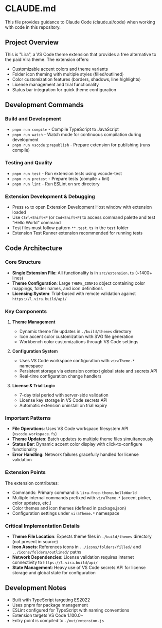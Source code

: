 # CLAUDE.md

This file provides guidance to Claude Code (claude.ai/code) when working with code in this repository.

## Project Overview

This is "Lira", a VS Code theme extension that provides a free alternative to the paid Vira theme. The extension offers:

- Customizable accent colors and theme variants
- Folder icon theming with multiple styles (filled/outlined)
- Color customization features (borders, shadows, line highlights)
- License management and trial functionality
- Status bar integration for quick theme configuration

## Development Commands

### Build and Development
- `pnpm run compile` - Compile TypeScript to JavaScript
- `pnpm run watch` - Watch mode for continuous compilation during development
- `pnpm run vscode:prepublish` - Prepare extension for publishing (runs compile)

### Testing and Quality
- `pnpm run test` - Run extension tests using vscode-test
- `pnpm run pretest` - Prepare tests (compile + lint)
- `pnpm run lint` - Run ESLint on src directory

### Extension Development & Debugging
- Press `F5` to open Extension Development Host window with extension loaded
- Use `Ctrl+Shift+P` (or `Cmd+Shift+P`) to access command palette and test "Hello World" command
- Test files must follow pattern `**.test.ts` in the `test` folder
- Extension Test Runner extension recommended for running tests

## Code Architecture

### Core Structure
- **Single Extension File**: All functionality is in `src/extension.ts` (~1400+ lines)
- **Theme Configuration**: Large `THEME_CONFIG` object containing color mappings, folder names, and icon definitions
- **Licensing System**: Trial-based with remote validation against `https://l.vira.build/api/`

### Key Components

1. **Theme Management**
   - Dynamic theme file updates in `./build/themes` directory
   - Icon accent color customization with SVG file generation
   - Workbench color customizations through VS Code settings

2. **Configuration System**
   - Uses VS Code workspace configuration with `viraTheme.*` namespace
   - Persistent storage via extension context global state and secrets API
   - Real-time configuration change handlers

3. **License & Trial Logic**
   - 7-day trial period with server-side validation
   - License key storage in VS Code secrets API
   - Automatic extension uninstall on trial expiry

### Important Patterns

- **File Operations**: Uses VS Code workspace filesystem API (`vscode.workspace.fs`)
- **Theme Updates**: Batch updates to multiple theme files simultaneously
- **Status Bar**: Dynamic accent color display with click-to-configure functionality
- **Error Handling**: Network failures gracefully handled for license validation

### Extension Points

The extension contributes:
- Commands: Primary command is `lira-free-theme.helloWorld` 
- Multiple internal commands prefixed with `viraTheme.*` (accent picker, color updates, etc.)
- Color themes and icon themes (defined in package.json)
- Configuration settings under `viraTheme.*` namespace

### Critical Implementation Details

- **Theme File Location**: Expects theme files in `./build/themes` directory (not present in source)
- **Icon Assets**: References icons in `../icons/folders/filled/` and `../icons/folders/outlined/` paths
- **Network Dependencies**: License validation requires internet connectivity to `https://l.vira.build/api/`
- **State Management**: Heavy use of VS Code secrets API for license storage and global state for configuration

## Development Notes

- Built with TypeScript targeting ES2022
- Uses pnpm for package management
- ESLint configured for TypeScript with naming conventions
- Extension targets VS Code 1.100.0+
- Entry point is compiled to `./out/extension.js`